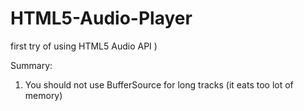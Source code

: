 ﻿# HTML5-Audio-Player

first try of using HTML5 Audio API )

Summary:
  1. You should not use BufferSource for long tracks (it eats too lot of memory)
